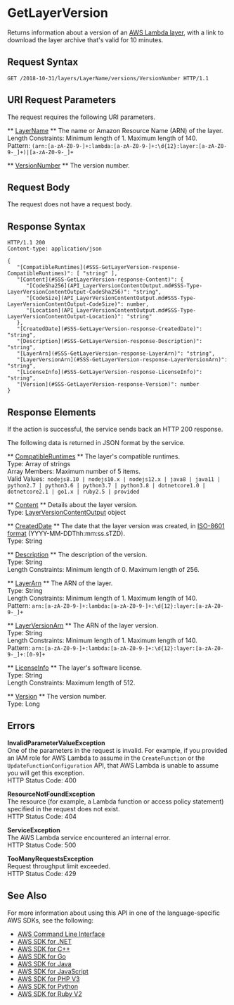 # GetLayerVersion<a name="API_GetLayerVersion"></a>

Returns information about a version of an [AWS Lambda layer](https://docs.aws.amazon.com/lambda/latest/dg/configuration-layers.html), with a link to download the layer archive that's valid for 10 minutes\.

## Request Syntax<a name="API_GetLayerVersion_RequestSyntax"></a>

```
GET /2018-10-31/layers/LayerName/versions/VersionNumber HTTP/1.1
```

## URI Request Parameters<a name="API_GetLayerVersion_RequestParameters"></a>

The request requires the following URI parameters\.

 ** [LayerName](#API_GetLayerVersion_RequestSyntax) **   <a name="SSS-GetLayerVersion-request-LayerName"></a>
The name or Amazon Resource Name \(ARN\) of the layer\.  
Length Constraints: Minimum length of 1\. Maximum length of 140\.  
Pattern: `(arn:[a-zA-Z0-9-]+:lambda:[a-zA-Z0-9-]+:\d{12}:layer:[a-zA-Z0-9-_]+)|[a-zA-Z0-9-_]+` 

 ** [VersionNumber](#API_GetLayerVersion_RequestSyntax) **   <a name="SSS-GetLayerVersion-request-VersionNumber"></a>
The version number\.

## Request Body<a name="API_GetLayerVersion_RequestBody"></a>

The request does not have a request body\.

## Response Syntax<a name="API_GetLayerVersion_ResponseSyntax"></a>

```
HTTP/1.1 200
Content-type: application/json

{
   "[CompatibleRuntimes](#SSS-GetLayerVersion-response-CompatibleRuntimes)": [ "string" ],
   "[Content](#SSS-GetLayerVersion-response-Content)": { 
      "[CodeSha256](API_LayerVersionContentOutput.md#SSS-Type-LayerVersionContentOutput-CodeSha256)": "string",
      "[CodeSize](API_LayerVersionContentOutput.md#SSS-Type-LayerVersionContentOutput-CodeSize)": number,
      "[Location](API_LayerVersionContentOutput.md#SSS-Type-LayerVersionContentOutput-Location)": "string"
   },
   "[CreatedDate](#SSS-GetLayerVersion-response-CreatedDate)": "string",
   "[Description](#SSS-GetLayerVersion-response-Description)": "string",
   "[LayerArn](#SSS-GetLayerVersion-response-LayerArn)": "string",
   "[LayerVersionArn](#SSS-GetLayerVersion-response-LayerVersionArn)": "string",
   "[LicenseInfo](#SSS-GetLayerVersion-response-LicenseInfo)": "string",
   "[Version](#SSS-GetLayerVersion-response-Version)": number
}
```

## Response Elements<a name="API_GetLayerVersion_ResponseElements"></a>

If the action is successful, the service sends back an HTTP 200 response\.

The following data is returned in JSON format by the service\.

 ** [CompatibleRuntimes](#API_GetLayerVersion_ResponseSyntax) **   <a name="SSS-GetLayerVersion-response-CompatibleRuntimes"></a>
The layer's compatible runtimes\.  
Type: Array of strings  
Array Members: Maximum number of 5 items\.  
Valid Values:` nodejs8.10 | nodejs10.x | nodejs12.x | java8 | java11 | python2.7 | python3.6 | python3.7 | python3.8 | dotnetcore1.0 | dotnetcore2.1 | go1.x | ruby2.5 | provided` 

 ** [Content](#API_GetLayerVersion_ResponseSyntax) **   <a name="SSS-GetLayerVersion-response-Content"></a>
Details about the layer version\.  
Type: [LayerVersionContentOutput](API_LayerVersionContentOutput.md) object

 ** [CreatedDate](#API_GetLayerVersion_ResponseSyntax) **   <a name="SSS-GetLayerVersion-response-CreatedDate"></a>
The date that the layer version was created, in [ISO\-8601 format](https://www.w3.org/TR/NOTE-datetime) \(YYYY\-MM\-DDThh:mm:ss\.sTZD\)\.  
Type: String

 ** [Description](#API_GetLayerVersion_ResponseSyntax) **   <a name="SSS-GetLayerVersion-response-Description"></a>
The description of the version\.  
Type: String  
Length Constraints: Minimum length of 0\. Maximum length of 256\.

 ** [LayerArn](#API_GetLayerVersion_ResponseSyntax) **   <a name="SSS-GetLayerVersion-response-LayerArn"></a>
The ARN of the layer\.  
Type: String  
Length Constraints: Minimum length of 1\. Maximum length of 140\.  
Pattern: `arn:[a-zA-Z0-9-]+:lambda:[a-zA-Z0-9-]+:\d{12}:layer:[a-zA-Z0-9-_]+` 

 ** [LayerVersionArn](#API_GetLayerVersion_ResponseSyntax) **   <a name="SSS-GetLayerVersion-response-LayerVersionArn"></a>
The ARN of the layer version\.  
Type: String  
Length Constraints: Minimum length of 1\. Maximum length of 140\.  
Pattern: `arn:[a-zA-Z0-9-]+:lambda:[a-zA-Z0-9-]+:\d{12}:layer:[a-zA-Z0-9-_]+:[0-9]+` 

 ** [LicenseInfo](#API_GetLayerVersion_ResponseSyntax) **   <a name="SSS-GetLayerVersion-response-LicenseInfo"></a>
The layer's software license\.  
Type: String  
Length Constraints: Maximum length of 512\.

 ** [Version](#API_GetLayerVersion_ResponseSyntax) **   <a name="SSS-GetLayerVersion-response-Version"></a>
The version number\.  
Type: Long

## Errors<a name="API_GetLayerVersion_Errors"></a>

 **InvalidParameterValueException**   
One of the parameters in the request is invalid\. For example, if you provided an IAM role for AWS Lambda to assume in the `CreateFunction` or the `UpdateFunctionConfiguration` API, that AWS Lambda is unable to assume you will get this exception\.  
HTTP Status Code: 400

 **ResourceNotFoundException**   
The resource \(for example, a Lambda function or access policy statement\) specified in the request does not exist\.  
HTTP Status Code: 404

 **ServiceException**   
The AWS Lambda service encountered an internal error\.  
HTTP Status Code: 500

 **TooManyRequestsException**   
Request throughput limit exceeded\.  
HTTP Status Code: 429

## See Also<a name="API_GetLayerVersion_SeeAlso"></a>

For more information about using this API in one of the language\-specific AWS SDKs, see the following:
+  [AWS Command Line Interface](https://docs.aws.amazon.com/goto/aws-cli/lambda-2015-03-31/GetLayerVersion) 
+  [AWS SDK for \.NET](https://docs.aws.amazon.com/goto/DotNetSDKV3/lambda-2015-03-31/GetLayerVersion) 
+  [AWS SDK for C\+\+](https://docs.aws.amazon.com/goto/SdkForCpp/lambda-2015-03-31/GetLayerVersion) 
+  [AWS SDK for Go](https://docs.aws.amazon.com/goto/SdkForGoV1/lambda-2015-03-31/GetLayerVersion) 
+  [AWS SDK for Java](https://docs.aws.amazon.com/goto/SdkForJava/lambda-2015-03-31/GetLayerVersion) 
+  [AWS SDK for JavaScript](https://docs.aws.amazon.com/goto/AWSJavaScriptSDK/lambda-2015-03-31/GetLayerVersion) 
+  [AWS SDK for PHP V3](https://docs.aws.amazon.com/goto/SdkForPHPV3/lambda-2015-03-31/GetLayerVersion) 
+  [AWS SDK for Python](https://docs.aws.amazon.com/goto/boto3/lambda-2015-03-31/GetLayerVersion) 
+  [AWS SDK for Ruby V2](https://docs.aws.amazon.com/goto/SdkForRubyV2/lambda-2015-03-31/GetLayerVersion) 